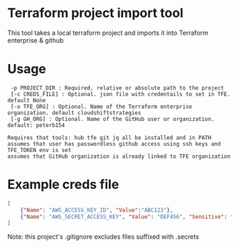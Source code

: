 # Terraform project import tool

This tool takes a local terraform project and imports it into Terraform enterprise & github


# Usage
```
 -p PROJECT_DIR : Required. relative or absolute path to the project
 [-c CREDS_FILE] : Optional. json file with credentails to set in TFE. default None
 [-o TFE_ORG] : Optional. Name of the Terraform enterprise organization. default cloudshiftstrategies
 [-g GH_ORG] : Optional. Name of the GitHub user or organization. default: peterb154

Requires that tools: hub tfe git jq all be installed and in PATH
assumes that user has passwordless github access using ssh keys and TFE_TOKEN env is set
assumes that GitHub organization is already linked to TFE organization
```

# Example creds file
```json
[
	{"Name": "AWS_ACCESS_KEY_ID", "Value":"ABC123"},
	{"Name": "AWS_SECRET_ACCESS_KEY", "Value": "DEF456", "Sensitive": "true"}
]
```
Note: this project's .gitignore excludes files suffixed with .secrets
